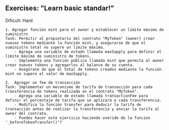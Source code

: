 ## Exercises: "Learn basic standar!"

Dificult: Hard
    
    1. Agregar función mint para el owner y establecer un límite máximo de suministro
    Task: Permitir al propietario del contrato "MyToken" (owner) crear nuevos tokens mediante la función mint, y asegurarse de que el suministro total no supere un límite máximo.
		- Agrega una variable de estado llamada maxSupply para definir el límite máximo de suministro de tokens.
		- Implementa una función pública llamada mint que permita al owner crear nuevos tokens y agregarlos al balance de su cuenta.
        - Asegúrate de que el total de tokens creados mediante la función mint no supere el valor de maxSupply.
		
	2.  Agregar un fee de transacción
    Task: Implementar un mecanismo de tarifa de transacción para cada transferencia de tokens realizada en el contrato "MyToken".
		- Agrega una variable de estado llamada transactionFee para definir el porcentaje de tarifa que se aplicará a cada transferencia.
		- Modifica la función transfer para deducir la tarifa de transacción antes de realizar la transferencia y enviar la tarifa al owner del contrato.
        - Puedes hacer este ejercicio haciendo overide de la funcion '_beforeTokenTransfer()"?

    